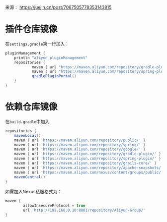 来源： https://juejin.cn/post/7067505778353143815



# 插件仓库镜像

在`settings.gradle`第一行加入：

```groovy
pluginManagement {
    println "aliyun pluginManagement"
    repositories {
            maven { url "https://maven.aliyun.com/repository/gradle-plugin" }
            maven { url "https://maven.aliyun.com/repository/spring-plugin" }
            gradlePluginPortal()
    }
}
```

# 依赖仓库镜像

在`build.gradle`中加入

```groovy
repositories {
    mavenLocal()
    maven { url 'https://maven.aliyun.com/repository/public/' }
    maven { url 'https://maven.aliyun.com/repository/spring/' }
    maven { url 'https://maven.aliyun.com/repository/google/' }
    maven { url 'https://maven.aliyun.com/repository/gradle-plugin/' }
    maven { url 'https://maven.aliyun.com/repository/spring-plugin/' }
    maven { url 'https://maven.aliyun.com/repository/grails-core/' }
    maven { url 'https://maven.aliyun.com/repository/apache-snapshots/' }
    maven { url 'https://maven.aliyun.com/nexus/content/groups/public/' }
    mavenCentral()
}
```

如需加入Nexus私服格式为：

```groovy
maven { 
        allowInsecureProtocol = true
        url 'http://192.168.0.10:8081/repository/Aliyun-Group/' 
}
```


